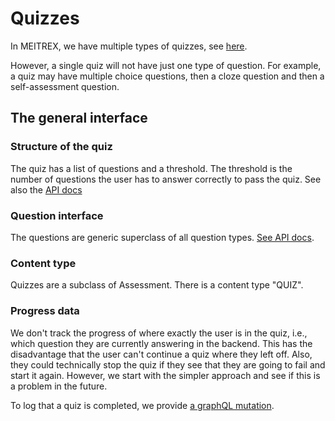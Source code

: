 # Quizzes

In MEITREX, we have multiple types of quizzes, see [here](https://meitrex.readthedocs.io/en/latest/dev-manuals/services/quiz-service.html).

However, a single quiz will not have just one type of question. For example, a quiz may have multiple choice questions,
then a cloze question and then a self-assessment question.

## The general interface

### Structure of the quiz

The quiz has a list of questions and a threshold.
The threshold is the number of questions the user has to answer correctly to pass the quiz.
See also the [API docs](https://github.com/MEITREX/quiz_service/blob/main/api.md#question) 

### Question interface

The questions are generic superclass of all question types.
[See API docs](https://github.com/MEITREX/quiz_service/blob/main/api.md#question).

### Content type

Quizzes are a subclass of Assessment.
There is a content type "QUIZ".

### Progress data

We don't track the progress of where exactly the user is in the quiz, i.e., which question they are currently answering
in the backend.
This has the disadvantage that the user can't continue a quiz where they left off.
Also, they could technically stop the quiz if they see that they are going to fail and start it again.
However, we start with the simpler approach and see if this is a problem in the future.

To log that a quiz is completed, we provide [a graphQL mutation](https://github.com/MEITREX/quiz_service/blob/main/api.md#mutation).

